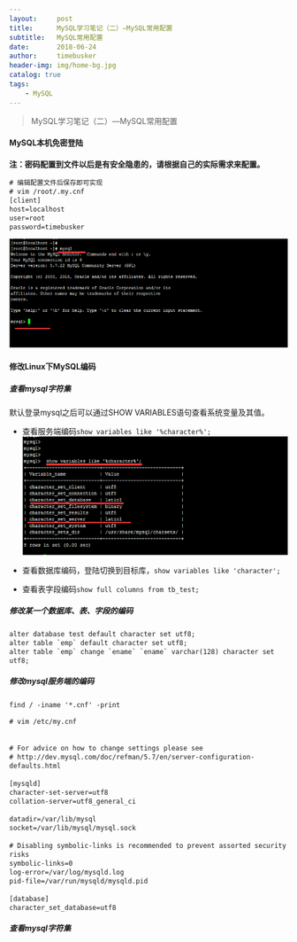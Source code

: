 ```yaml
---
layout:     post
title:      MySQL学习笔记（二）—MySQL常用配置
subtitle:   MySQL常用配置
date:       2018-06-24
author:     timebusker
header-img: img/home-bg.jpg
catalog: true
tags:
    - MySQL
---
```


> MySQL学习笔记（二）—MySQL常用配置

#### MySQL本机免密登陆   
**注：密码配置到文件以后是有安全隐患的，请根据自己的实际需求来配置。**    
```
# 编辑配置文件后保存即可实现
# vim /root/.my.cnf
[client]
host=localhost
user=root
password=timebusker
```  
![image](img/older/mysql/1/3.png)    

#### 修改Linux下MySQL编码  
##### 查看mysql字符集 
默认登录mysql之后可以通过SHOW VARIABLES语句查看系统变量及其值。    
- 查看服务端编码`show variables like '%character%';` 
![image](img/older/mysql/1/4.png)    
- 查看数据库编码，登陆切换到目标库，`show variables like 'character';`

- 查看表字段编码`show full columns from tb_test;`

##### 修改某一个数据库、表、字段的编码    

```
alter database test default character set utf8;   
alter table `emp` default character set utf8;   
alter table `emp` change `ename` `ename` varchar(128) character set utf8;   
```   

##### 修改mysql服务端的编码   
`find / -iname '*.cnf' -print`   

```  
# vim /etc/my.cnf


# For advice on how to change settings please see
# http://dev.mysql.com/doc/refman/5.7/en/server-configuration-defaults.html

[mysqld]
character-set-server=utf8
collation-server=utf8_general_ci

datadir=/var/lib/mysql
socket=/var/lib/mysql/mysql.sock

# Disabling symbolic-links is recommended to prevent assorted security risks
symbolic-links=0
log-error=/var/log/mysqld.log
pid-file=/var/run/mysqld/mysqld.pid

[database]
character_set_database=utf8
```  

##### 查看mysql字符集 